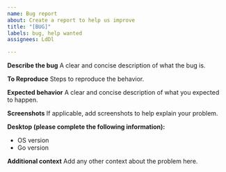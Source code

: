 ```yaml
---
name: Bug report
about: Create a report to help us improve
title: "[BUG]"
labels: bug, help wanted
assignees: LdDl

---
```


**Describe the bug**
A clear and concise description of what the bug is.

**To Reproduce**
Steps to reproduce the behavior.

**Expected behavior**
A clear and concise description of what you expected to happen.

**Screenshots**
If applicable, add screenshots to help explain your problem.

**Desktop (please complete the following information):**
 - OS version
 - Go version

**Additional context**
Add any other context about the problem here.
